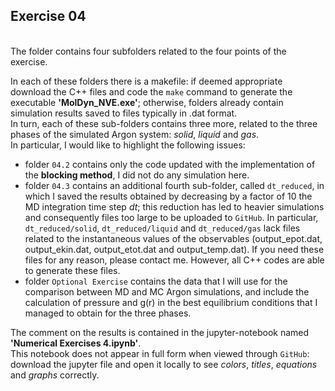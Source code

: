 ## Exercise 04

<br>
The folder contains four subfolders related to the four points of the exercise.<br>

In each of these folders there is a makefile: if deemed appropriate download the C++ files
and code the `make` command to generate the executable <strong>'MolDyn_NVE.exe'</strong>; otherwise,
folders already contain simulation results saved to files typically in .dat format.<br>
In turn, each of these sub-folders contains three more, related to the three phases of the simulated Argon system: *solid*, *liquid* and *gas*. <br>
In particular, I would like to highlight the following issues:

- folder `04.2` contains only the code updated with the implementation of the **blocking method**, I did not do any simulation here.
- folder `04.3` contains an additional fourth sub-folder, called `dt_reduced`, in which I saved the results obtained by decreasing by a factor of 10 the MD integration time step *dt*; this reduction has led to heavier simulations and consequently files too large to be uploaded to `GitHub`. In particular, `dt_reduced/solid`, `dt_reduced/liquid` and `dt_reduced/gas` lack files related to the instantaneous values of the observables (output_epot.dat, output_ekin.dat, output_etot.dat and output_temp.dat). If you need these files for any reason, please contact me. However, all C++ codes are able to generate these files.
- folder `Optional Exercise` contains the data that I will use for the comparison between MD and MC Argon simulations, and include the calculation of pressure and g(r) in the best equilibrium conditions that I managed to obtain for the three phases.

The comment on the results is contained in the jupyter-notebook named <strong>'Numerical Exercises 4.ipynb'</strong>.<br>
This notebook does not appear in full form when viewed through `GitHub`: download the jupyter file and
open it locally to see <em>colors</em>, <em>titles</em>, <em>equations</em> and <em>graphs</em> correctly.
